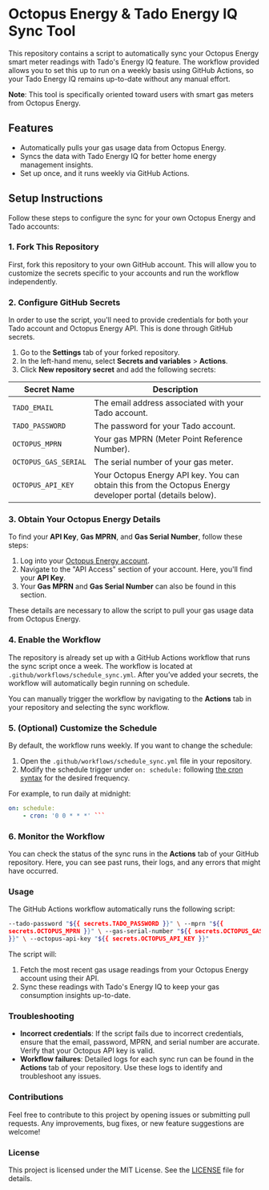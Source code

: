 # Octopus Energy & Tado Energy IQ Sync Tool

This repository contains a script to automatically sync your Octopus Energy
smart meter readings with Tado's Energy IQ feature. The workflow provided allows
you to set this up to run on a weekly basis using GitHub Actions, so your Tado
Energy IQ remains up-to-date without any manual effort.

**Note**: This tool is specifically oriented toward users with smart gas meters
from Octopus Energy.

## Features 

- Automatically pulls your gas usage data from Octopus Energy.
- Syncs the data with Tado Energy IQ for better home energy management insights.
- Set up once, and it runs weekly via GitHub Actions.

## Setup Instructions

Follow these steps to configure the sync for your own Octopus Energy and Tado
accounts:

### 1. Fork This Repository

First, fork this repository to your own GitHub account. This will allow you to
customize the secrets specific to your accounts and run the workflow
independently.

### 2. Configure GitHub Secrets

In order to use the script, you'll need to provide credentials for both your
Tado account and Octopus Energy API. This is done through GitHub secrets.

1. Go to the **Settings** tab of your forked repository.
2. In the left-hand menu, select **Secrets and variables** > **Actions**.
3. Click **New repository secret** and add the following secrets:

| Secret Name              | Description                                                   |
|--------------------------|---------------------------------------------------------------|
| `TADO_EMAIL`             | The email address associated with your Tado account.          |
| `TADO_PASSWORD`          | The password for your Tado account.                           |
| `OCTOPUS_MPRN`           | Your gas MPRN (Meter Point Reference Number).                 |
| `OCTOPUS_GAS_SERIAL`     | The serial number of your gas meter.                          |
| `OCTOPUS_API_KEY`        | Your Octopus Energy API key. You can obtain this from the Octopus Energy developer portal (details below). |

### 3. Obtain Your Octopus Energy Details

To find your **API Key**, **Gas MPRN**, and **Gas Serial Number**, follow these
steps:

1. Log into your [Octopus Energy
account](https://octopus.energy/dashboard/new/accounts/personal-details/api-access).
2. Navigate to the "API Access" section of your account. Here, you'll find your
**API Key**.
3. Your **Gas MPRN** and **Gas Serial Number** can also be found in this
section.

These details are necessary to allow the script to pull your gas usage data from
Octopus Energy.

### 4. Enable the Workflow

The repository is already set up with a GitHub Actions workflow that runs the
sync script once a week. The workflow is located at
`.github/workflows/schedule_sync.yml`. After you’ve added your secrets, the
workflow will automatically begin running on schedule.

You can manually trigger the workflow by navigating to the **Actions** tab in
your repository and selecting the sync workflow.

### 5. (Optional) Customize the Schedule

By default, the workflow runs weekly. If you want to change the schedule:

1. Open the `.github/workflows/schedule_sync.yml` file in your repository.
2. Modify the schedule trigger under `on: schedule:` following [the cron
syntax](https://crontab.guru/) for the desired frequency.

For example, to run daily at midnight:

```yaml
on: schedule:
    - cron: '0 0 * * *' ```
```

### 6. Monitor the Workflow

You can check the status of the sync runs in the **Actions** tab of your GitHub
repository. Here, you can see past runs, their logs, and any errors that might
have occurred.

### Usage

The GitHub Actions workflow automatically runs the following script:

```bash python sync_octopus_tado.py \ --tado-email "${{ secrets.TADO_EMAIL }}" \
--tado-password "${{ secrets.TADO_PASSWORD }}" \ --mprn "${{
secrets.OCTOPUS_MPRN }}" \ --gas-serial-number "${{ secrets.OCTOPUS_GAS_SERIAL
}}" \ --octopus-api-key "${{ secrets.OCTOPUS_API_KEY }}"

```

The script will:

1. Fetch the most recent gas usage readings from your Octopus Energy account
using their API.
2. Sync these readings with Tado's Energy IQ to keep your gas consumption
insights up-to-date.

### Troubleshooting

- **Incorrect credentials**: If the script fails due to incorrect credentials,
  ensure that the email, password, MPRN, and serial number are accurate. Verify
that your Octopus API key is valid.
- **Workflow failures**: Detailed logs for each sync run can be found in the
  **Actions** tab of your repository. Use these logs to identify and
troubleshoot any issues.

### Contributions

Feel free to contribute to this project by opening issues or submitting pull
requests. Any improvements, bug fixes, or new feature suggestions are welcome!

### License

This project is licensed under the MIT License. See the [LICENSE](LICENSE) file
for details.
